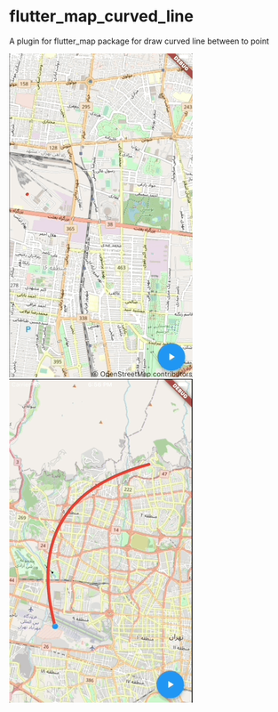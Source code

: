 # flutter_map_curved_line

A plugin for flutter_map package for draw curved line between to point


![](gif1.gif)   ![](gif2.gif)
